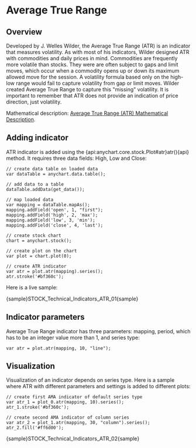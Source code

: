 # Average True Range

## Overview

Developed by J. Welles Wilder, the Average True Range (ATR) is an indicator that measures volatility. As with most of his indicators, Wilder designed ATR with commodities and daily prices in mind. Commodities are frequently more volatile than stocks. They were are often subject to gaps and limit moves, which occur when a commodity opens up or down its maximum allowed move for the session. A volatility formula based only on the high-low range would fail to capture volatility from gap or limit moves. Wilder created Average True Range to capture this "missing" volatility. It is important to remember that ATR does not provide an indication of price direction, just volatility.

Mathematical description: [Average True Range (ATR) Mathematical Description](Mathematical_Description#ama).

## Adding indicator

ATR indicator is added using the {api:anychart.core.stock.Plot#atr}atr(){api} method. It requires three data fields: High, Low and Close:

```
// create data table on loaded data
var dataTable = anychart.data.table();

// add data to a table
dataTable.addData(get_data());

// map loaded data
var mapping = dataTable.mapAs();
mapping.addField('open', 1, "first");
mapping.addField('high', 2, 'max');
mapping.addField('low', 3, 'min');
mapping.addField('close', 4, 'last');

// create stock chart
chart = anychart.stock();

// create plot on the chart
var plot = chart.plot(0);

// create ATR indicator
var atr = plot.atr(mapping).series();
atr.stroke('#bf360c');
```

Here is a live sample:

{sample}STOCK\_Technical\_Indicators\_ATR\_01{sample}

## Indicator parameters

Average True Range indicator has three parameters: mapping, period, which has to be an integer value more than 1, and series type:

```
var atr = plot.atr(mapping, 10, "line");
```

## Visualization

Visualization of an indicator depends on series type. Here is a sample where ATR with different parameters and settings is added to different plots:

```
// create first AMA indicator of default series type
var atr_1 = plot_0.atr(mapping, 10).series();
atr_1.stroke('#bf360c');

// create second AMA indicator of column series
var atr_2 = plot_1.atr(mapping, 30, "column").series();
atr_2.fill('#ff6d00');
```

{sample}STOCK\_Technical\_Indicators\_ATR\_02{sample}
